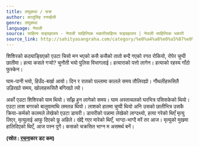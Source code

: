 ```yaml
---
title: लघुकथा / चक्र
author: कालूसिंह रनपहेंली
genre: लघुकथा
language: नेपाली
source: साहित्य सङ्ग्रहालय - नेपाली साहित्यिक भकारीसाहित्य सङ्ग्रहालय | नेपाली साहित्यिक भकारी
source_link: http://sahityasangraha.com/category/%e0%a4%a8%e0%a5%87%e0%a4%aa%e0%a4%be%e0%a4%b2%e0%a5%80-%e0%a4%97%e0%a4%a6%e0%a5%8d%e0%a4%af/%e0%a4%b2%e0%a4%98%e0%a5%81%e0%a4%95%e0%a4%a5%e0%a4%be/
---
```


शिशिरको कठ्याङ्ग्रिएको एउटा चिसो मन भएको कसै कसैको तातो बन्दै गएको रगत रोकियो, रोपेर चुप्पी छातीमा। हत्या कसले गऱ्यो? चुनौती भयो पुलिस विभागलाई। हत्याराको पत्तो लागेन। हत्याको रहस्य गाँठो फुस्केन।

घाम-पानी भयो, हिउँद-बर्खा आयो। दिन र रातको पल्लामा कालले समय तौलिरह्यो। गौंथलीहरूसितै उड़िरह्यो समय, खोलाहरूसितै बगिरह्यो त्यो।

अर्को एउटा शिशिरको याम थियो। साँझ हुन लागेको समय। घाम अस्ताचलको घरभित्र पसिसकेको थियो। एउटा लाश बगरको बालुवामाथि लमतन्न थियो। लाशको हातमा चुप्पी थियो अनि उसको छातीभित्र उसकै क्रिया-कर्मको कलमले लेखेको एउटा डायरी। डायरीको पन्नामा लेखेको लाग्दथ्यो, हत्या गरेको थिएँ मृत्यु लिएर, मृत्युलाई आफु दिएको छु अहिले। खेद्दै गएर मारेको थिएँ, भाग्दा-भाग्दै मरें तर आज। मृत्युको मुखमा हालिदिएको थिएँ, आज पस्न पुगें। कसको चक्रसित भाग्न म असमर्थ बनें।

**(स्रोत : [रचना](http://www.rachanakaar.com:80/katha_nep.html)कार डट कम)**
